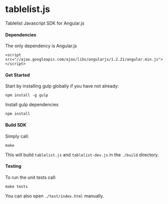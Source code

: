 tablelist.js
============

Tablelist Javascript SDK for Angular.js

#### Dependencies
The only dependency is Angular.js
```
<script src="//ajax.googleapis.com/ajax/libs/angularjs/1.2.21/angular.min.js"></script>
```

#### Get Started

Start by installing gulp globally if you have not already:
```
npm install -g gulp
```

Install gulp dependencies
```
npm install
```


#### Build SDK

Simply call:
```
make
```
This will build `tablelist.js` and `tablelist-dev.js` in the `./build` directory.

#### Testing

To run the unit tests call:
```
make tests
```

You can also open `./test/index.html` manually.